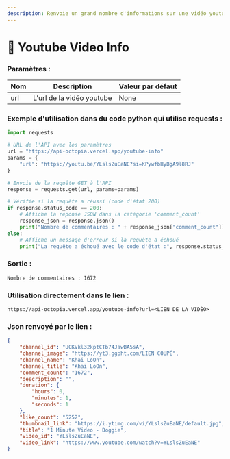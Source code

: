 ```yaml
---
description: Renvoie un grand nombre d'informations sur une vidéo youtube
---
```


# 🎈 Youtube Video Info



### Paramètres :

| Nom | Description               | Valeur par défaut |
| --- | ------------------------- | ----------------- |
| url | L'url de la vidéo youtube | None              |

### Exemple d'utilisation dans du code python qui utilise requests :

```python
import requests

# URL de l'API avec les paramètres
url = "https://api-octopia.vercel.app/youtube-info"
params = {
    "url": "https://youtu.be/YLslsZuEaNE?si=KPywfbHyBgA9l8RJ"
}

# Envoie de la requête GET à l'API
response = requests.get(url, params=params)

# Vérifie si la requête a réussi (code d'état 200)
if response.status_code == 200:
    # Affiche la réponse JSON dans la catégorie 'comment_count'
    response_json = response.json()
    print("Nombre de commentaires : " + response_json["comment_count"])
else:
    # Affiche un message d'erreur si la requête a échoué
    print("La requête a échoué avec le code d'état :", response.status_code)
```

### Sortie :

```
Nombre de commentaires : 1672
```

### Utilisation directement dans le lien :

```
https://api-octopia.vercel.app/youtube-info?url=<LIEN DE LA VIDÉO>
```

### Json renvoyé par le lien :

```json
{
    "channel_id": "UCKVkl32kptCTb74JawBA5sA",
    "channel_image": "https://yt3.ggpht.com/LIEN COUPÉ",
    "channel_name": "Khai LoOn",
    "channel_title": "Khai LoOn",
    "comment_count": "1672",
    "description": "",
    "duration": {
        "hours": 0,
        "minutes": 1,
        "seconds": 1
    },
    "like_count": "5252",
    "thumbnail_link": "https://i.ytimg.com/vi/YLslsZuEaNE/default.jpg",
    "title": "1 Minute Video - Doggie",
    "video_id": "YLslsZuEaNE",
    "video_link": "https://www.youtube.com/watch?v=YLslsZuEaNE"
}
```

